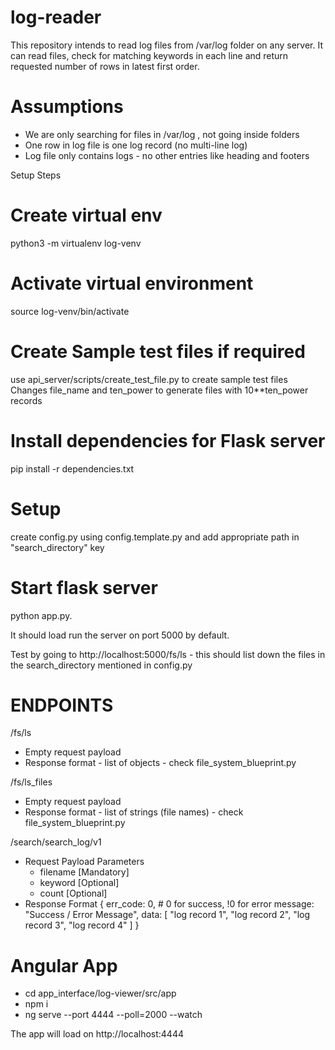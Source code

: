 # log-reader

This repository intends to read log files from /var/log folder on any server.
It can read files, check for matching keywords in each line and return requested number of rows in latest first order.

# Assumptions
- We are only searching for files in /var/log , not going inside folders
- One row in log file is one log record (no multi-line log)
- Log file only contains logs - no other entries like heading and footers

Setup Steps

# Create virtual env
python3 -m virtualenv log-venv

# Activate virtual environment
source log-venv/bin/activate

# Create Sample test files if required
use api_server/scripts/create_test_file.py to create sample test files
Changes file_name and ten_power to generate files with 10**ten_power records

# Install dependencies for Flask server
pip install -r dependencies.txt

# Setup
create config.py using config.template.py and add appropriate path in "search_directory" key

# Start flask server
python app.py. 

It should load run the server on port 5000 by default. 

Test by going to http://localhost:5000/fs/ls  - this should list down the files in the search_directory mentioned in config.py

# ENDPOINTS

/fs/ls
- Empty request payload
- Response format - list of objects - check file_system_blueprint.py

/fs/ls_files
- Empty request payload
- Response format - list of strings (file names) - check file_system_blueprint.py

/search/search_log/v1
- Request Payload Parameters
    - filename [Mandatory]
    - keyword [Optional]
    - count [Optional]
- Response Format
    {
        err_code: 0,  # 0 for success, !0 for error
        message: "Success / Error Message",
        data: [
            "log record 1",
            "log record 2",
            "log record 3",
            "log record 4"
        ]
    }

# Angular App

- cd app_interface/log-viewer/src/app
- npm i
- ng serve --port 4444 --poll=2000 --watch

The app will load on http://localhost:4444

